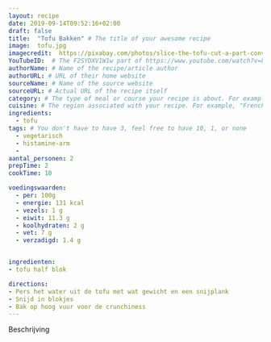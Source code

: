 ```yaml
---
layout: recipe
date: 2019-09-14T09:52:16+02:00
draft: false
title:  "Tofu Bakken" # The title of your awesome recipe
image:  tofu.jpg
imagecredit:  https://pixabay.com/photos/slice-the-tofu-cut-a-part-conveyance-597229/
YouTubeID:  # The F2SYDXV1W1w part of https://www.youtube.com/watch?v=F2SYDXV1W1w
authorName: # Name of the recipe/article author
authorURL: # URL of their home website
sourceName: # Name of the source website
sourceURL: # Actual URL of the recipe itself
category: # The type of meal or course your recipe is about. For example: "dinner", "entree", or "dessert".
cuisine: # The region associated with your recipe. For example, "French", Mediterranean", or "American".
ingredients:
  - tofu
tags: # You don't have to have 3, feel free to have 10, 1, or none
  - vegetarisch
  - histamine-arm
  -
aantal_personen: 2
prepTime: 2
cookTime: 10

voedingswaarden:
  - per: 100g
  - energie: 131 kcal
  - vezels: 1 g
  - eiwit: 11.3 g
  - koolhydraten: 2 g
  - vet: 7 g
  - verzadigd: 1.4 g


ingredienten:
- tofu half blok

directions:
- Pers het water uit de tofu met wat gewicht en een snijplank
- Snijd in blokjes
- Bak op hoog vuur voor de crunchiness
---
```


Beschrijving
